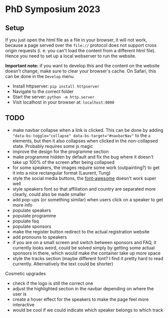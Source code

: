 # PhD Symposium 2023

## Setup

If you just open the html file as a file in your browser, it will not work, because a page served over the `file://` protocol does not support cross origin requests (i. e. you can't load the content from a different html file). Hence you need to set up a local webserver to run the website.

**Important note:** if you want to develop this and the content on the website doesn't change, make sure to clear your browser's cache. On Safari, this can be done in the `Develop` menu.

- Install httpserver: `pip install httpserver`
-  Navigate to the correct folder
- Start the server: `python -m http.server`
- Visit localhost in your browser at: `localhost:8000`

## TODO
- make navbar collapse when a link is clicked. This can be done by adding `"data-bs-toggle="collapse" data-bs-target="#navbarNav"` to the `a` elements, but then it also collapses when clicked in the non-collapsed state. Probably requires some js magic
- improve the design for the programme section
- make programme hidden by default and fix the bug where it doesn't take up 100% of the screen after being collapsed
- for some speakers, the images require some work (outpainting?) to get it into a nice rectangular format (Laurent, Tung)
- style the social media buttons, the [font-awesome](https://www.w3schools.com/howto/howto_css_social_media_buttons.asp) doesn't work super well
- style speakers font so that affiliation and country are separated more clearly, could also be made smaller
- add pop-ups (or something similar) when users click on a speaker to get more info
- populate speakers
- populate programme
- populate faq
- populate sponsors
- make the register button redirect to the actual registration website
- add pronouns to speakers
- if you are on a small screen and switch between sponsors and FAQ, it currently looks weird, could be solved simply by getting some actual sponsors in there, which would make the container take up more space
- style the tracks section (maybe different font? I find it pretty hard to read currently. Alternatively the text could be shorter)

Cosmetic upgrades
- check if the logo is still the correct one
- adjust the highlighted section in the navbar depending on where the user is
- create a hover effect for the speakers to make the page feel more interactive
- would be cool if we could indicate which speaker belongs to which track
